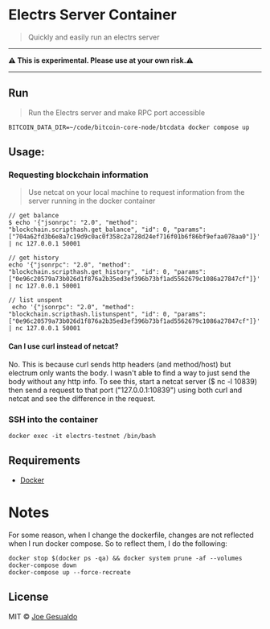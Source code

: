 # Electrs Server Container
> Quickly and easily run an electrs server

---

**⚠️ This is experimental. Please use at your own risk.⚠️**

---

## Run
> Run the Electrs server and make RPC port accessible 
```
BITCOIN_DATA_DIR=~/code/bitcoin-core-node/btcdata docker compose up
```

## Usage:
### Requesting blockchain information
> Use netcat on your local machine to request information from the server running in the docker container
```
// get balance
$ echo '{"jsonrpc": "2.0", "method": "blockchain.scripthash.get_balance", "id": 0, "params": ["704a62fd3b6e8a7c19d9c0ac0f358c2a728d24ef716f01b6f86bf9efaa078aa0"]}' | nc 127.0.0.1 50001

// get history
echo '{"jsonrpc": "2.0", "method": "blockchain.scripthash.get_history", "id": 0, "params": ["0e96c20579a73b026d1f876a2b35ed3ef396b73bf1ad5562679c1086a27847cf"]}' | nc 127.0.0.1 50001

// list unspent
 echo '{"jsonrpc": "2.0", "method": "blockchain.scripthash.listunspent", "id": 0, "params": ["0e96c20579a73b026d1f876a2b35ed3ef396b73bf1ad5562679c1086a27847cf"]}' | nc 127.0.0.1 50001
```

#### Can I use curl instead of netcat? 
No. This is because curl sends http headers (and method/host) but electrum only wants the body. I wasn't able to find a way to just send the body without any http info. To see this, start a netcat server ($ nc -l 10839) then send a request to that port ("127.0.0.1:10839") using both curl and netcat and see the difference in the request.


### SSH into the container
```
docker exec -it electrs-testnet /bin/bash
```

## Requirements 
- [Docker](https://docs.docker.com/get-docker/)

# Notes
For some reason, when I change the dockerfile, changes are not reflected when I run docker compose. So to reflect them, I do the following:
```
docker stop $(docker ps -qa) && docker system prune -af --volumes
docker-compose down
docker-compose up --force-recreate
```
## License
MIT © [Joe Gesualdo]()
 
